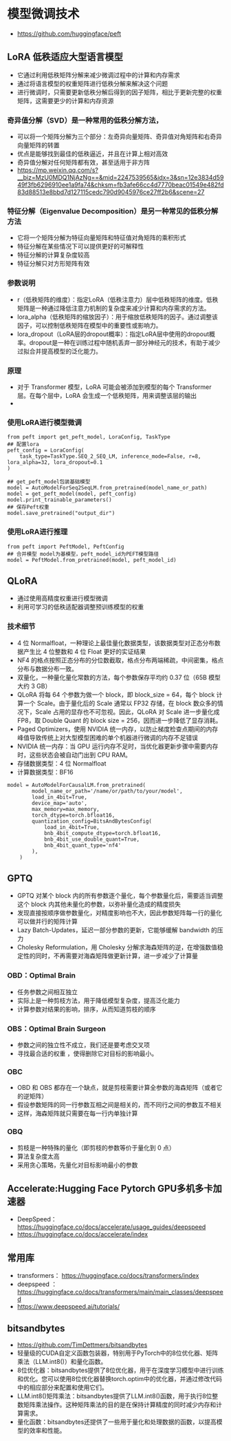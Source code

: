 # 模型微调技术
- https://github.com/huggingface/peft
## LoRA 低秩适应大型语言模型
- 它通过利用低秩矩阵分解来减少微调过程中的计算和内存需求
- 通过将语言模型的权重矩阵进行低秩分解来解决这个问题
- 进行微调时，只需要更新低秩分解后得到的因子矩阵，相比于更新完整的权重矩阵，这需要更少的计算和内存资源
### 奇异值分解（SVD）是一种常用的低秩分解方法，
- 可以将一个矩阵分解为三个部分：左奇异向量矩阵、奇异值对角矩阵和右奇异向量矩阵的转置
- 优点是能够找到最佳的低秩逼近，并且在计算上相对高效
- 奇异值分解对任何矩阵都有效，甚至适用于非方阵
- https://mp.weixin.qq.com/s?__biz=MzU0MDQ1NjAzNg==&mid=2247539565&idx=3&sn=12e3834d5949f3fb6296910ee1a9fa74&chksm=fb3afe66cc4d7770beac01549e482fd83d88513e8bbd7d127115cedc790d9045976ce27ff2b6&scene=27
### 特征分解（Eigenvalue Decomposition）是另一种常见的低秩分解方法
- 它将一个矩阵分解为特征向量矩阵和特征值对角矩阵的乘积形式
- 特征分解在某些情况下可以提供更好的可解释性
- 特征分解的计算复杂度较高
- 特征分解只对方形矩阵有效
### 参数说明
- r（低秩矩阵的维度）：指定LoRA（低秩注意力）层中低秩矩阵的维度。低秩矩阵是一种通过降低注意力机制的复杂度来减少计算和内存需求的方法。
- lora_alpha（低秩矩阵的缩放因子）：用于缩放低秩矩阵的因子。通过调整该因子，可以控制低秩矩阵在模型中的重要性或影响力。
- lora_dropout（LoRA层的dropout概率）：指定LoRA层中使用的dropout概率。dropout是一种在训练过程中随机丢弃一部分神经元的技术，有助于减少过拟合并提高模型的泛化能力。
### 原理
- 对于 Transformer 模型，LoRA 可能会被添加到模型的每个 Transformer 层。在每个层中，LoRA 会生成一个低秩矩阵，用来调整该层的输出
- 
### 使用LoRA进行模型微调
```
from peft import get_peft_model, LoraConfig, TaskType
## 配置lora
peft_config = LoraConfig(
    task_type=TaskType.SEQ_2_SEQ_LM, inference_mode=False, r=8, lora_alpha=32, lora_dropout=0.1
)

## get_peft_model包装基础模型
model = AutoModelForSeq2SeqLM.from_pretrained(model_name_or_path)
model = get_peft_model(model, peft_config)
model.print_trainable_parameters()
## 保存Peft权重
model.save_pretrained("output_dir") 
```
### 使用LoRA进行推理
```
from peft import PeftModel, PeftConfig
## 合并模型 model为基模型，peft_model_id为PEFT模型路径
model = PeftModel.from_pretrained(model, peft_model_id)
```
## QLoRA
- 通过使用高精度权重进行模型微调
- 利用可学习的低秩适配器调整预训练模型的权重
### 技术细节
- 4 位 Normalfloat，一种理论上最佳量化数据类型，该数据类型对正态分布数据产生比 4 位整数和 4 位 Float 更好的实证结果
- NF4 的格点按照正态分布的分位数截取，格点分布两端稀疏，中间密集，格点分布与数据分布一致。
- 双量化，一种量化量化常数的方法，每个参数保存平均约 0.37 位（65B 模型大约 3 GB）
- QLoRA 将每 64 个参数为做一个 block，即 block_size = 64，每个 block 计算一个 Scale。由于量化后的 Scale 通常以 FP32 存储，在 block 数众多的情况下，Scale 占用的显存也不可忽视。因此，QLoRA 对 Scale 进一步量化成 FP8，取 Double Quant 的 block size = 256，因而进一步降低了显存消耗。
- Paged Optimizers，使用 NVIDIA 统一内存，以防止梯度检查点期间的内存峰值导致传统上对大型模型困难的单个机器进行微调的内存不足错误
- NVIDIA 统一内存：当 GPU 运行内存不足时，当优化器更新步骤中需要内存时，这些状态会被自动门出到 CPU RAM。
- 存储数据类型：4 位 Normalfloat
- 计算数据类型：BF16
```
model = AutoModelForCausalLM.from_pretrained(
        model_name_or_path='/name/or/path/to/your/model',
        load_in_4bit=True,
        device_map='auto',
        max_memory=max_memory,
        torch_dtype=torch.bfloat16,
        quantization_config=BitsAndBytesConfig(
            load_in_4bit=True,
            bnb_4bit_compute_dtype=torch.bfloat16,
            bnb_4bit_use_double_quant=True,
            bnb_4bit_quant_type='nf4'
        ),
    )
```
## GPTQ
- GPTQ 对某个 block 内的所有参数逐个量化，每个参数量化后，需要适当调整这个 block 内其他未量化的参数，以弥补量化造成的精度损失
- 发现直接按顺序做参数量化，对精度影响也不大，因此参数矩阵每一行的量化可以做并行的矩阵计算
- Lazy Batch-Updates，延迟一部分参数的更新，它能够缓解 bandwidth 的压力
- Cholesky Reformulation，用 Cholesky 分解求海森矩阵的逆，在增强数值稳定性的同时，不再需要对海森矩阵做更新计算，进一步减少了计算量
### OBD：Optimal Brain 
- 任务参数之间相互独立
- 实际上是一种剪枝方法，用于降低模型复杂度，提高泛化能力
- 计算参数对结果的影响，排序，从而知道剪枝的顺序
### OBS：Optimal Brain Surgeon
- 参数之间的独立性不成立，我们还是要考虑交叉项
- 寻找最合适的权重 ，使得删除它对目标的影响最小。
### OBC
- OBD 和 OBS 都存在一个缺点，就是剪枝需要计算全参数的海森矩阵（或者它的逆矩阵）
- 假设参数矩阵的同一行参数互相之间是相关的，而不同行之间的参数互不相关
- 这样，海森矩阵就只需要在每一行内单独计算
### OBQ
- 剪枝是一种特殊的量化（即剪枝的参数等价于量化到 0 点）
- 算法复杂度太高
- 采用贪心策略，先量化对目标影响最小的参数
## Accelerate:Hugging Face Pytorch GPU多机多卡加速器
- DeepSpeed：https://huggingface.co/docs/accelerate/usage_guides/deepspeed
- https://huggingface.co/docs/accelerate/index

## 常用库
- transformers： https://huggingface.co/docs/transformers/index
- deepspeed ：https://huggingface.co/docs/transformers/main/main_classes/deepspeed
- https://www.deepspeed.ai/tutorials/

## bitsandbytes
- https://github.com/TimDettmers/bitsandbytes
- 轻量级的CUDA自定义函数包装器，特别用于PyTorch中的8位优化器、矩阵乘法（LLM.int8()）和量化函数。
- 8位优化器：bitsandbytes提供了8位优化器，用于在深度学习模型中进行训练和优化。您可以使用8位优化器替换torch.optim中的优化器，并通过修改代码中的相应部分来配置和使用它们。
- LLM.int8()矩阵乘法：bitsandbytes提供了LLM.int8()函数，用于执行8位整数矩阵乘法操作。这种矩阵乘法的目的是在保持计算精度的同时减少内存和计算需求。
- 量化函数：bitsandbytes还提供了一些用于量化和处理数据的函数，以提高模型的效率和性能。
